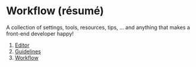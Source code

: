 # Workflow (résumé)

A collection of settings, tools, resources, tips, … and anything that makes a front-end developer happy!

1. [Editor](1-editor/)
2. [Guidelines](2-guidelines/)
3. [Workflow](3-workflow/)

